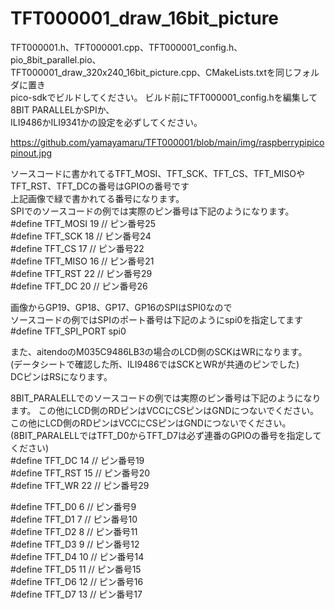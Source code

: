 # TFT000001_draw_16bit_picture

TFT000001.h、TFT000001.cpp、TFT000001_config.h、pio_8bit_parallel.pio、  
TFT000001_draw_320x240_16bit_picture.cpp、CMakeLists.txtを同じフォルダに置き  
pico-sdkでビルドしてください。
ビルド前にTFT000001_config.hを編集して8BIT PARALLELかSPIか、  
ILI9486かILI9341かの設定を必ずしてください。  

https://github.com/yamayamaru/TFT000001/blob/main/img/raspberrypipicopinout.jpg

ソースコードに書かれてるTFT_MOSI、TFT_SCK、TFT_CS、TFT_MISOやTFT_RST、TFT_DCの番号はGPIOの番号です  
上記画像で緑で書かれてる番号になります。    
SPIでのソースコードの例では実際のピン番号は下記のようになります。  
#define TFT_MOSI 19    // ピン番号25  
#define TFT_SCK  18    // ピン番号24  
#define TFT_CS   17    // ピン番号22  
#define TFT_MISO 16    // ピン番号21  
#define TFT_RST  22    // ピン番号29  
#define TFT_DC   20    // ピン番号26  

画像からGP19、GP18、GP17、GP16のSPIはSPI0なので  
ソースコードの例ではSPIのポート番号は下記のようにspi0を指定してます  
#define TFT_SPI_PORT  spi0  
  
また、aitendoのM035C9486LB3の場合のLCD側のSCKはWRになります。  
(データシートで確認した所、ILI9486ではSCKとWRが共通のピンでした)  
DCピンはRSになります。  
  

8BIT_PARALELLでのソースコードの例では実際のピン番号は下記のようになります。
この他にLCD側のRDピンはVCCにCSピンはGNDにつないでください。  
この他にLCD側のRDピンはVCCにCSピンはGNDにつないでください。  
(8BIT_PARALELLではTFT_D0からTFT_D7は必ず連番のGPIOの番号を指定してください)  
  #define TFT_DC   14    // ピン番号19  
  #define TFT_RST  15    // ピン番号20  
  #define TFT_WR   22    // ピン番号29  

  #define TFT_D0    6    // ピン番号9  
  #define TFT_D1    7    // ピン番号10  
  #define TFT_D2    8    // ピン番号11  
  #define TFT_D3    9    // ピン番号12  
  #define TFT_D4   10    // ピン番号14  
  #define TFT_D5   11    // ピン番号15  
  #define TFT_D6   12    // ピン番号16  
  #define TFT_D7   13    // ピン番号17  
